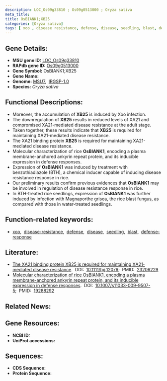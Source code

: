 ```yaml
---
description: LOC_Os09g33810 ; Os09g0513000 ; Oryza sativa
meta_title:
title: OsBIANK1;XB25
categories: [Oryza sativa]
tags: [ xoo , disease resistance, defense, disease, seedling, blast, defense response]
---
```


## Gene Details:
- **MSU gene ID:** [LOC_Os09g33810](http://rice.uga.edu/cgi-bin/ORF_infopage.cgi?orf=LOC_Os09g33810)  
- **RAPdb gene ID:** [Os09g0513000](https://rapdb.dna.affrc.go.jp/locus/?name=Os09g0513000)  
- **Gene Symbol:** OsBIANK1;XB25
- **Gene Name:**
- **Genome:**  [MSU7](http://rice.uga.edu/),&nbsp;&nbsp;[IRGSP-1.0](https://rapdb.dna.affrc.go.jp/download/irgsp1.html)
- **Species:** *Oryza sativa*

## Functional Descriptions:
   - Moreover, the accumulation of **XB25** is induced by Xoo infection.
   - The downregulation of **XB25** results in reduced levels of XA21 and compromised XA21-mediated disease resistance at the adult stage.
   - Taken together, these results indicate that **XB25** is required for maintaining XA21-mediated disease resistance.
   - The XA21 binding protein **XB25** is required for maintaining XA21-mediated disease resistance.
   - Molecular characterization of rice **OsBIANK1**, encoding a plasma membrane-anchored ankyrin repeat protein, and its inducible expression in defense responses.
   - Expression of **OsBIANK1** was induced by treatment with benzothiadiazole (BTH), a chemical inducer capable of inducing disease resistance response in rice.
   - Our preliminary results confirm previous evidences that **OsBIANK1** may be involved in regulation of disease resistance response in rice.
   - In BTH-treated rice seedlings, expression of **OsBIANK1** was further induced by infection with Magnaporthe grisea, the rice blast fungus, as compared with those in water-treated seedlings.

## Function-related keywords:
   - [xoo](/tags/xoo/),&nbsp;&nbsp;[disease-resistance](/tags/disease-resistance/),&nbsp;&nbsp;[defense](/tags/defense/),&nbsp;&nbsp;[disease](/tags/disease/),&nbsp;&nbsp;[seedling](/tags/seedling/),&nbsp;&nbsp;[blast](/tags/blast/),&nbsp;&nbsp;[defense-response](/tags/defense-response/)

## Literature:
   - [The XA21 binding protein XB25 is required for maintaining XA21-mediated disease resistance](https://www.doi.org/10.1111/tpj.12076).&nbsp;&nbsp;DOI:&nbsp;&nbsp;[10.1111/tpj.12076](https://www.doi.org/10.1111/tpj.12076);&nbsp;&nbsp;PMID:&nbsp;&nbsp;[23206229](https://pubmed.ncbi.nlm.nih.gov/23206229/)
   - [Molecular characterization of rice OsBIANK1, encoding a plasma membrane-anchored ankyrin repeat protein, and its inducible expression in defense responses](https://www.doi.org/10.1007/s11033-009-9507-5).&nbsp;&nbsp;DOI:&nbsp;&nbsp;[10.1007/s11033-009-9507-5](https://www.doi.org/10.1007/s11033-009-9507-5);&nbsp;&nbsp;PMID:&nbsp;&nbsp;[19288292](https://pubmed.ncbi.nlm.nih.gov/19288292/)

## Related News:

## Gene Resources:
- **NCBI ID:**  []()
- **UniProt accessions:** [](https://www.uniprot.org/uniprotkb//entry)

## Sequences:
- **CDS Sequence:**
- **Protein Sequence:**
